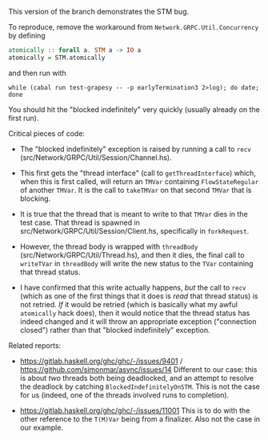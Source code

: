 This version of the branch demonstrates the STM bug.

To reproduce, remove the workaround from `Network.GRPC.Util.Concurrency` by defining

```haskell
atomically :: forall a. STM a -> IO a
atomically = STM.atomically
```

and then run with

```
while (cabal run test-grapesy -- -p earlyTermination3 2>log); do date; done
```

You should hit the "blocked indefinitely" very quickly (usually already on the
first run). 

Critical pieces of code:

* The "blocked indefinitely" exception is raised by running a call to `recv`
  (src/Network/GRPC/Util/Session/Channel.hs). 

* This first gets the "thread interface" (call to `getThreadInterface`) which,
  when this is first called, will return an `TMVar` containing `FlowStateRegular`
  of another `TMVar`. It is the call to `takeTMVar` on that second `TMVar` that
  is blocking.

* It is true that the thread that is meant to write to that `TMVar` dies in the
  test case. That thread is spawned in src/Network/GRPC/Util/Session/Client.hs,
  specifically in `forkRequest`.

* However, the thread body is wrapped with `threadBody`
  (src/Network/GRPC/Util/Thread.hs), and then it dies, the final call to
  `writeTVar` in `threadBody` will write the new status to the `TVar`
  containing that thread status.

* I have confirmed that this write actually happens, _but_ the call to `recv`
  (which as one of the first things that it does is _read_ that thread status)
  is not retried. _If_ it would be retried (which is basically what my awful
  `atomically` hack does), then it would notice that the thread status has
  indeed changed and it will throw an appropriate exception ("connection
  closed") rather than that "blocked indefinitely" exception.

Related reports:

* https://gitlab.haskell.org/ghc/ghc/-/issues/9401 /
  https://github.com/simonmar/async/issues/14
  Different to our case: this is about _two_ threads both being deadlocked, and
  an attempt to resolve the deadlock by catching `BlockedIndefinitelyOnSTM`.
  This is not the case for us (indeed, one of the threads involved runs to
  completion).

* https://gitlab.haskell.org/ghc/ghc/-/issues/11001
  This is to do with the other reference to the `T(M)Var` being from a
  finalizer. Also not the case in our example.

